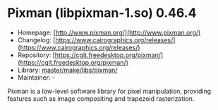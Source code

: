 # Pixman (libpixman-1.so) 0.46.4
  - Homepage: [http://www.pixman.org/](http://www.pixman.org/)
  - Changelog: [https://www.cairographics.org/releases/](https://www.cairographics.org/releases/)
  - Repository: [https://cgit.freedesktop.org/pixman/](https://cgit.freedesktop.org/pixman/)
  - Library: [master/make/libs/pixman/](https://github.com/Freetz-NG/freetz-ng/tree/master/make/libs/pixman/)
  - Maintainer: -

Pixman is a low-level software library for pixel manipulation, providing features such as image compositing and trapezoid rasterization.
